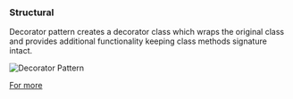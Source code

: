 ### Structural

Decorator pattern creates a decorator class which wraps the original class and provides additional functionality keeping class methods signature intact.

![Decorator Pattern](https://www.tutorialspoint.com/design_pattern/images/decorator_pattern_uml_diagram.jpg)

[For more](https://www.tutorialspoint.com/design_pattern/decorator_pattern.htm)